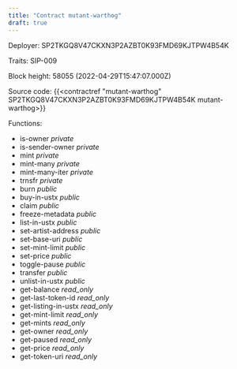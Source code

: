 ```yaml
---
title: "Contract mutant-warthog"
draft: true
---
```

Deployer: SP2TKGQ8V47CKXN3P2AZBT0K93FMD69KJTPW4B54K

Traits:
SIP-009 



Block height: 58055 (2022-04-29T15:47:07.000Z)

Source code: {{<contractref "mutant-warthog" SP2TKGQ8V47CKXN3P2AZBT0K93FMD69KJTPW4B54K mutant-warthog>}}

Functions:

* is-owner _private_
* is-sender-owner _private_
* mint _private_
* mint-many _private_
* mint-many-iter _private_
* trnsfr _private_
* burn _public_
* buy-in-ustx _public_
* claim _public_
* freeze-metadata _public_
* list-in-ustx _public_
* set-artist-address _public_
* set-base-uri _public_
* set-mint-limit _public_
* set-price _public_
* toggle-pause _public_
* transfer _public_
* unlist-in-ustx _public_
* get-balance _read_only_
* get-last-token-id _read_only_
* get-listing-in-ustx _read_only_
* get-mint-limit _read_only_
* get-mints _read_only_
* get-owner _read_only_
* get-paused _read_only_
* get-price _read_only_
* get-token-uri _read_only_
